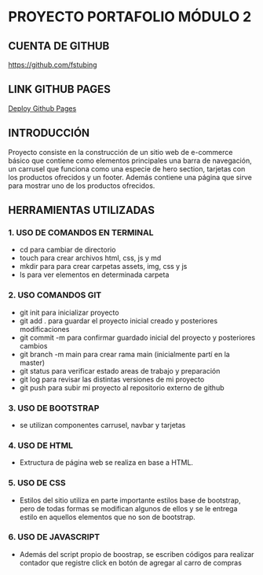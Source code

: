 # PROYECTO PORTAFOLIO MÓDULO 2

## CUENTA DE GITHUB

https://github.com/fstubing

## LINK GITHUB PAGES

[Deploy Github Pages](https://fstubing.github.io/portafolio-m2/)

## INTRODUCCIÓN

Proyecto consiste en la construcción de un sitio web de e-commerce básico que contiene como elementos principales una barra de navegación, un carrusel que funciona como una especie de hero section, tarjetas con los productos ofrecidos y un footer. Además contiene una página que sirve para mostrar uno de los productos ofrecidos.

## HERRAMIENTAS UTILIZADAS

### 1. USO DE COMANDOS EN TERMINAL
- cd para cambiar de directorio
- touch para crear archivos html, css, js y md
- mkdir para para crear carpetas assets, img, css y js
- ls para ver elementos en determinada carpeta

### 2. USO COMANDOS GIT
- git init para inicializar proyecto
- git add . para guardar el proyecto inicial creado y posteriores modificaciones
- git commit -m para confirmar guardado inicial del proyecto y posteriores cambios
- git branch -m main para crear rama main (inicialmente partí en la master)
- git status para verificar estado areas de trabajo y preparación
- git log para revisar las distintas versiones de mi proyecto
- git push para subir mi proyecto al repositorio externo de github

### 3. USO DE BOOTSTRAP
- se utilizan componentes carrusel, navbar y tarjetas

### 4. USO DE HTML
- Extructura de página web se realiza en base a HTML.

### 5. USO DE CSS
- Estilos del sitio utiliza en parte importante estilos base de bootstrap, pero de todas formas se modifican algunos de ellos y se le entrega estilo en aquellos elementos que no son de bootstrap.

### 6. USO DE JAVASCRIPT
- Además del script propio de boostrap, se escriben códigos para realizar contador que registre click en botón de agregar al carro de compras
